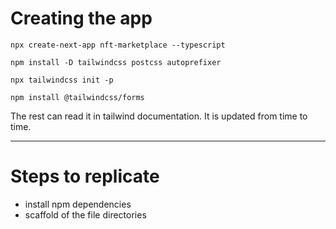 # Creating the app
```
npx create-next-app nft-marketplace --typescript

npm install -D tailwindcss postcss autoprefixer

npx tailwindcss init -p 

npm install @tailwindcss/forms

```

The rest can read it in tailwind documentation. It is updated from time to time.

---

# Steps to replicate
- install npm dependencies
- scaffold of the file directories